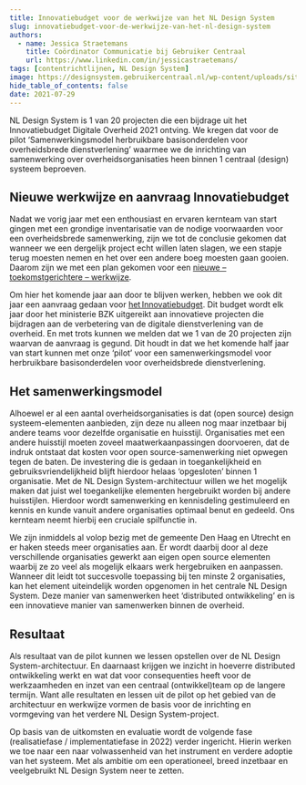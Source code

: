 ```yaml
---
title: Innovatiebudget voor de werkwijze van het NL Design System
slug: innovatiebudget-voor-de-werkwijze-van-het-nl-design-system
authors:
  - name: Jessica Straetemans
    title: Coördinator Communicatie bij Gebruiker Centraal
    url: https://www.linkedin.com/in/jessicastraetemans/
tags: [contentrichtlijnen, NL Design System]
image: https://designsystem.gebruikercentraal.nl/wp-content/uploads/sites/26/2020/06/gc-nlds-beeldmerk.png
hide_table_of_contents: false
date: 2021-07-29
---
```


NL Design System is 1 van 20 projecten die een bijdrage uit het Innovatiebudget Digitale Overheid 2021 ontving. We kregen dat voor de pilot ‘Samenwerkingsmodel herbruikbare basisonderdelen voor overheidsbrede dienstverlening’ waarmee we de inrichting van samenwerking over overheidsorganisaties heen binnen 1 centraal (design) systeem beproeven.

<!-- truncate -->

## Nieuwe werkwijze en aanvraag Innovatiebudget

Nadat we vorig jaar met een enthousiast en ervaren kernteam van start gingen met een grondige inventarisatie van de nodige voorwaarden voor een overheidsbrede samenwerking, zijn we tot de conclusie gekomen dat wanneer we een dergelijk project echt willen laten slagen, we een stapje terug moesten nemen en het over een andere boeg moesten gaan gooien. Daarom zijn we met een plan gekomen voor een [nieuwe – toekomstgerichtere – werkwijze](https://designsystem.gebruikercentraal.nl/nieuwe-werkwijze/).

Om hier het komende jaar aan door te blijven werken, hebben we ook dit jaar een aanvraag gedaan voor [het Innovatiebudget](https://www.digitaleoverheid.nl/dossiers/innovatiebudget/). Dit budget wordt elk jaar door het ministerie BZK uitgereikt aan innovatieve projecten die bijdragen aan de verbetering van de digitale dienstverlening van de overheid. En met trots kunnen we melden dat we 1 van de 20 projecten zijn waarvan de aanvraag is gegund. Dit houdt in dat we het komende half jaar van start kunnen met onze ‘pilot’ voor een samenwerkingsmodel voor herbruikbare basisonderdelen voor overheidsbrede dienstverlening.

## Het samenwerkingsmodel

Alhoewel er al een aantal overheidsorganisaties is dat (open source) design systeem-elementen aanbieden, zijn deze nu alleen nog maar inzetbaar bij andere teams voor dezelfde organisatie en huisstijl. Organisaties met een andere huisstijl moeten zoveel maatwerkaanpassingen doorvoeren, dat de indruk ontstaat dat kosten voor open source-samenwerking niet opwegen tegen de baten. De investering die is gedaan in toegankelijkheid en gebruiksvriendelijkheid blijft hierdoor helaas ‘opgesloten’ binnen 1 organisatie. Met de NL Design System-architectuur willen we het mogelijk maken dat juist wel toegankelijke elementen hergebruikt worden bij andere huisstijlen. Hierdoor wordt samenwerking en kennisdeling gestimuleerd en kennis en kunde vanuit andere organisaties optimaal benut en gedeeld. Ons kernteam neemt hierbij een cruciale spilfunctie in.

We zijn inmiddels al volop bezig met de gemeente Den Haag en Utrecht en er haken steeds meer organisaties aan. Er wordt daarbij door al deze verschillende organisaties gewerkt aan eigen open source elementen waarbij ze zo veel als mogelijk elkaars werk hergebruiken en aanpassen. Wanneer dit leidt tot succesvolle toepassing bij ten minste 2 organisaties, kan het element uiteindelijk worden opgenomen in het centrale NL Design System. Deze manier van samenwerken heet ‘distributed ontwikkeling’ en is een innovatieve manier van samenwerken binnen de overheid.

## Resultaat

Als resultaat van de pilot kunnen we lessen opstellen over de NL Design System-architectuur. En daarnaast krijgen we inzicht in hoeverre distributed ontwikkeling werkt en wat dat voor consequenties heeft voor de werkzaamheden en inzet van een centraal (ontwikkel)team op de langere termijn. Want alle resultaten en lessen uit de pilot op het gebied van de architectuur en werkwijze vormen de basis voor de inrichting en vormgeving van het verdere NL Design System-project.

Op basis van de uitkomsten en evaluatie wordt de volgende fase (realisatiefase / implementatiefase in 2022) verder ingericht. Hierin werken we toe naar een naar volwassenheid van het instrument en verdere adoptie van het systeem. Met als ambitie om een operationeel, breed inzetbaar en veelgebruikt NL Design System neer te zetten.
